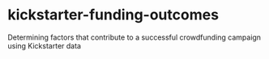 # kickstarter-funding-outcomes
Determining factors that contribute to a successful crowdfunding campaign using Kickstarter data
